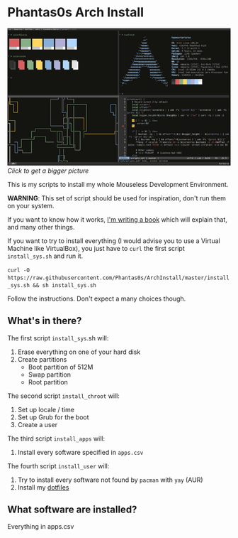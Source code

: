 # Phantas0s Arch Install

[![Mousless Development Environment](screen_780.png)](screen.png)
*Click to get a bigger picture*

This is my scripts to install my whole Mouseless Development Environment.

**WARNING**: This set of script should be used for inspiration, don't run them on your system. 

If you want to know how it works, [I'm writing a book](https://themouseless.dev) which will explain that, and many other things.

If you want to try to install everything (I would advise you to use a Virtual Machine like VirtualBox), you just have to `curl` the first script `install_sys.sh` and run it.

`curl -O https://raw.githubusercontent.com/Phantas0s/ArchInstall/master/install_sys.sh && sh install_sys.sh`

Follow the instructions. Don't expect a many choices though.

## What's in there? 

The first script `install_sys`.sh will:
1. Erase everything on one of your hard disk
2. Create partitions
    - Boot partition of 512M
    - Swap partition
    - Root partition

The second script `install_chroot` will:
1. Set up locale / time
2. Set up Grub for the boot
3. Create a user

The third script `install_apps` will:
1. Install every software specified in `apps.csv`

The fourth script `install_user` will:
1. Try to install every software not found by `pacman` with `yay` (AUR)
2. Install my [dotfiles](https://github.com/Phantas0s/.dotfiles)

## What software are installed?

Everything in apps.csv
